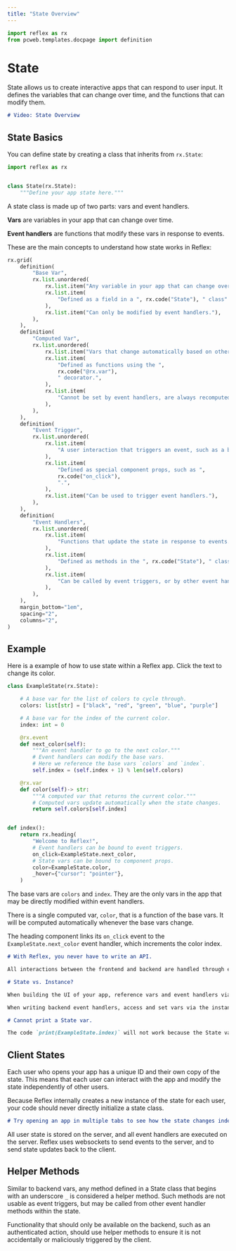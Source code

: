 ```yaml
---
title: "State Overview"
---
```



```python exec
import reflex as rx
from pcweb.templates.docpage import definition
```

# State

State allows us to create interactive apps that can respond to user input.
It defines the variables that can change over time, and the functions that can modify them.

```md video https://youtube.com/embed/ITOZkzjtjUA?start=1206&end=1869
# Video: State Overview
```

## State Basics

You can define state by creating a class that inherits from `rx.State`:

```python
import reflex as rx


class State(rx.State):
    """Define your app state here."""
```

A state class is made up of two parts: vars and event handlers.

**Vars** are variables in your app that can change over time.

**Event handlers** are functions that modify these vars in response to events.

These are the main concepts to understand how state works in Reflex:

```python eval
rx.grid(
    definition(
        "Base Var",
        rx.list.unordered(
            rx.list.item("Any variable in your app that can change over time."),
            rx.list.item(
                "Defined as a field in a ", rx.code("State"), " class"
            ),
            rx.list.item("Can only be modified by event handlers."),
        ),
    ),
    definition(
        "Computed Var",
        rx.list.unordered(
            rx.list.item("Vars that change automatically based on other vars."),
            rx.list.item(
                "Defined as functions using the ",
                rx.code("@rx.var"),
                " decorator.",
            ),
            rx.list.item(
                "Cannot be set by event handlers, are always recomputed when the state changes."
            ),
        ),
    ),
    definition(
        "Event Trigger",
        rx.list.unordered(
            rx.list.item(
                "A user interaction that triggers an event, such as a button click."
            ),
            rx.list.item(
                "Defined as special component props, such as ",
                rx.code("on_click"),
                ".",
            ),
            rx.list.item("Can be used to trigger event handlers."),
        ),
    ),
    definition(
        "Event Handlers",
        rx.list.unordered(
            rx.list.item(
                "Functions that update the state in response to events."
            ),
            rx.list.item(
                "Defined as methods in the ", rx.code("State"), " class."
            ),
            rx.list.item(
                "Can be called by event triggers, or by other event handlers."
            ),
        ),
    ),
    margin_bottom="1em",
    spacing="2",
    columns="2",
)
```

## Example

Here is a example of how to use state within a Reflex app.
Click the text to change its color.

```python demo exec
class ExampleState(rx.State):

    # A base var for the list of colors to cycle through.
    colors: list[str] = ["black", "red", "green", "blue", "purple"]

    # A base var for the index of the current color.
    index: int = 0

    @rx.event
    def next_color(self):
        """An event handler to go to the next color."""
        # Event handlers can modify the base vars.
        # Here we reference the base vars `colors` and `index`.
        self.index = (self.index + 1) % len(self.colors)

    @rx.var
    def color(self)-> str:
        """A computed var that returns the current color."""
        # Computed vars update automatically when the state changes.
        return self.colors[self.index]


def index():
    return rx.heading(
        "Welcome to Reflex!",
        # Event handlers can be bound to event triggers.
        on_click=ExampleState.next_color,
        # State vars can be bound to component props.
        color=ExampleState.color,
        _hover={"cursor": "pointer"},
    )
```

The base vars are `colors` and `index`. They are the only vars in the app that
may be directly modified within event handlers.

There is a single computed var, `color`, that is a function of the base vars. It
will be computed automatically whenever the base vars change.

The heading component links its `on_click` event to the
`ExampleState.next_color` event handler, which increments the color index.

```md alert success
# With Reflex, you never have to write an API.

All interactions between the frontend and backend are handled through events.
```

```md alert info
# State vs. Instance?

When building the UI of your app, reference vars and event handlers via the state class (`ExampleState`).

When writing backend event handlers, access and set vars via the instance (`self`).
```

```md alert warning
# Cannot print a State var.

The code `print(ExampleState.index)` will not work because the State var values are only known at compile time.
```

## Client States

Each user who opens your app has a unique ID and their own copy of the state.
This means that each user can interact with the app and modify the state
independently of other users.

Because Reflex internally creates a new instance of the state for each user, your code should
never directly initialize a state class.

```md alert info
# Try opening an app in multiple tabs to see how the state changes independently.
```

All user state is stored on the server, and all event handlers are executed on
the server. Reflex uses websockets to send events to the server, and to send
state updates back to the client.

## Helper Methods

Similar to backend vars, any method defined in a State class that begins with an
underscore `_` is considered a helper method. Such methods are not usable as
event triggers, but may be called from other event handler methods within the
state.

Functionality that should only be available on the backend, such as an
authenticated action, should use helper methods to ensure it is not accidentally
or maliciously triggered by the client.
